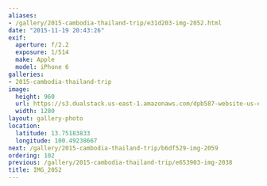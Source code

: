 ```yaml
---
aliases:
- /gallery/2015-cambodia-thailand-trip/e31d203-img-2052.html
date: "2015-11-19 20:43:26"
exif:
  aperture: f/2.2
  exposure: 1/514
  make: Apple
  model: iPhone 6
galleries:
- 2015-cambodia-thailand-trip
image:
  height: 960
  url: https://s3.dualstack.us-east-1.amazonaws.com/dpb587-website-us-east-1/asset/gallery/2015-cambodia-thailand-trip/e31d203-img-2052~1280.jpg
  width: 1280
layout: gallery-photo
location:
  latitude: 13.75183833
  longitude: 100.49238667
next: /gallery/2015-cambodia-thailand-trip/b6df529-img-2059
ordering: 102
previous: /gallery/2015-cambodia-thailand-trip/e653903-img-2038
title: IMG_2052
---
```

